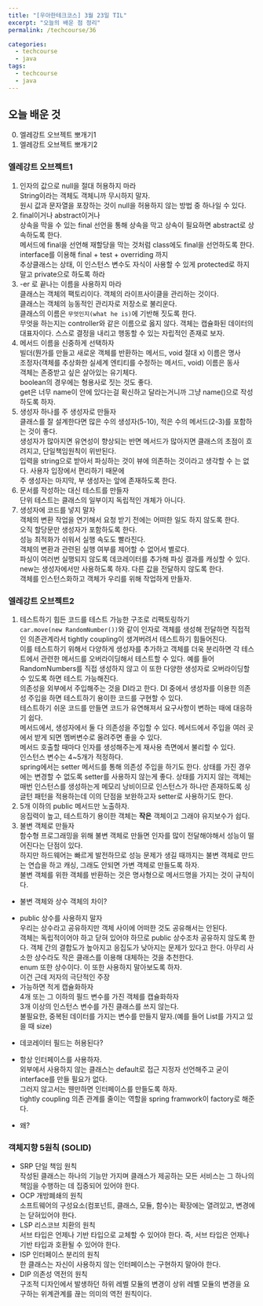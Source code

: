 ```yaml
---
title: "[우아한테크코스] 3월 23일 TIL"
excerpt: "오늘의 배운 점 정리"
permalink: /techcourse/36

categories:
  - techcourse
  - java
tags:
  - techcourse
  - java
---  
```

## 오늘 배운 것 
0. 엘레강트 오브젝트 뽀개기1
1. 엘레강트 오브젝트 뽀개기2  

### 엘레강트 오브젝트1  
1. 인자의 값으로 null을 절대 허용하지 마라  
String이라는 객체도 객체니까 무시하지 말자.  
원시 값과 문자열을 포장하는 것이 null을 허용하지 않는 방법 중 하나일 수 있다.
2. final이거나 abstract이거나  
상속을 막을 수 있는 final 선언을 통해 상속을 막고 상속이 필요하면 abstract로 상속하도록 한다.  
메서드에 final을 선언해 재할당을 막는 것처럼 class에도 final을 선언하도록 한다.  
interface를 이용해 final + test + overriding 까지  
추상클래스는 상태, 이 인스턴스 변수도 자식이 사용할 수 있게 protected로 하지 말고 private으로 하도록 하라  
3. -er 로 끝나는 이름을 사용하지 마라  
클래스는 객체의 팩토리이다. 객체의 라이프사이클을 관리하는 것이다.  
클래스는 객체의 능동적인 관리자로 저장소로 불리운다.  
클래스의 이름은 `무엇인지(what he is)`에 기반해 짓도록 한다.  
무엇을 하는지는 controller와 같은 이름으로 옳지 않다. 
객체는 캡슐화된 데이터의 대표자이다. 스스로 결정을 내리고 행동할 수 있는 자립적인 존재로 보자.  
4. 메서드 이름을 신중하게 선택하자  
빌더(뭔가를 만들고 새로운 객체를 반환하는 메서드, void 절대 x) 이름은 명사  
조정자(객체를 추상화한 실세계 엔티티를 수정하는 메서드, void) 이름은 동사  
객체는 존중받고 싶은 살아있는 유기체다.  
boolean의 경우에는 형용사로 짓는 것도 좋다.  
get은 너무 name이 안에 있다는걸 확신하고 달라는거니까 그냥 name()으로 작성하도록 하자.  
5. 생성자 하나를 주 생성자로 만들자  
클래스를 잘 설계한다면 많은 수의 생성자(5-10), 적은 수의 메서드(2-3)를 포함하는 것이 좋다.  
생성자가 많아지면 유연성이 향상되는 반면 메서드가 많아지면 클래스의 초점이 흐려지고, 단일책임원칙이 위반된다.  
입력을 string으로 받아서 파싱하는 것이 뷰에 의존하는 것이라고 생각할 수 는 없다. 사용자 입장에서 편리하기 때문에  
주 생성자는 마지막, 부 생성자는 앞에 존재하도록 한다.  
6. 문서를 작성하는 대신 테스트를 만들자  
단위 테스트는 클래스의 일부이지 독립적인 개체가 아니다.  
7. 생성자에 코드를 넣지 말자  
객체의 변환 작업을 연기해서 요청 받기 전에는 어떠한 일도 하지 않도록 한다.  
오직 할당문만 생성자가 포함하도록 한다.  
성능 최적화가 쉬워서 실행 속도도 빨라진다.  
객체의 변환과 관련된 실행 여부를 제어할 수 없어서 별로다.  
파싱이 여러번 실행되지 않도록 데코레이터를 추가해 파싱 결과를 캐싱할 수 있다.  
new는 생성자에서만 사용하도록 하자. 다른 값을 전달하지 않도록 한다.  
객체를 인스턴스화하고 객체가 우리를 위해 작업하게 만들자.  

### 엘레강트 오브젝트2  
1. 테스트하기 힘든 코드를 테스트 가능한 구조로 리팩토링하기  
`car.move(new RandomNumber())`와 같이 인자로 객체를 생성해 전달하면 직접적인 의존관계라서 tightly coupling이 생겨버려서 테스트하기 힘들어진다.  
이를 테스트하기 위해서 다양하게 생성자를 추가하고 객체를 더욱 분리하면 각 테스트에서 관련한 메서드를 오버라이딩해서 테스트할 수 있다. 예를 들어 RandomNumbers를 직접 생성하지 않고 이 또한 다양한 생성자로 오버라이딩할 수 있도록 하면 테스트 가능해진다.  
의존성을 외부에서 주입해주는 것을 DI라고 한다. DI 중에서 생성자를 이용한 의존성 주입을 하면 테스트하기 용이한 코드를 구현할 수 있다.  
테스트하기 쉬운 코드를 만들면 코드가 유연해져서 요구사항이 변하는 때에 대응하기 쉽다.  
메서드에서, 생성자에서 둘 다 의존성을 주입할 수 있다. 메서드에서 주입을 여러 곳에서 받게 되면 멤버변수로 올려주면 좋을 수 있다.  
메서드 호출할 때마다 인자를 생성해주는게 재사용 측면에서 불리할 수 있다.  
인스턴스 변수는 4~5개가 적정하다.  
spring에서는 setter 메서드를 통해 의존성 주입을 하기도 한다. 상태를 가진 경우에는 변경할 수 없도록 setter를 사용하지 않는게 좋다. 상태를 가지지 않는 객체는 매번 인스턴스를 생성하는게 메모리 낭비이므로 인스턴스가 하나만 존재하도록 싱글턴 패턴을 적용하는데 이의 단점을 보완하고자 setter로 사용하기도 한다.  
2. 5개 이하의 public 메서드만 노출하자.  
응집력이 높고, 테스트하기 용이한 객체는 **작은** 객체이고 그래야 유지보수가 쉽다.  
3. 불변 객체로 만들자  
함수형 프로그래밍을 위해 불변 객체로 만들면 인자를 많이 전달해야해서 성능이 떨어진다는 단점이 있다.  
하지만 하드웨어는 빠르게 발전하므로 성능 문제가 생길 때까지는 불변 객체로 만드는 연습을 하고 캐싱, 그래도 안되면 가변 객체로 만들도록 하자.  
불변 객체를 위한 객체를 반환하는 것은 명사형으로 메서드명을 가지는 것이 규칙이다.  
+ 불변 객체와 상수 객체의 차이?  
- public 상수를 사용하지 말자  
우리는 상수라고 공유하지만 객체 사이에 어떠한 것도 공유해서는 안된다.  
객체는 독립적이어야 하고 닫혀 있어야 하므로 public 상수조차 공유하지 않도록 한다. 
객체 간의 결합도가 높아지고 응집도가 낮아지는 문제가 있다고 한다. 아무리 사소한 상수라도 작은 클래스를 이용해 대체하는 것을 추천한다.  
enum 또한 상수이다. 이 또한 사용하지 말아보도록 하자.  
이건 근데 저자의 극단적인 주장  
- 가능하면 적게 캡슐화하자  
4개 또는 그 이하의 필드 변수를 가진 객체를 캡슐화하자  
3개 이상의 인스턴스 변수를 가진 클래스를 쓰지 않는다.  
불필요한, 중복된 데이터를 가지는 변수를 만들지 말자.(예를 들어 List를 가지고 있을 때 size)  
+ 데코레이터 필드는 허용된다?  
- 항상 인터페이스를 사용하자.  
외부에서 사용하지 않는 클래스는 default로 접근 지정자 선언해주고 굳이 interface를 만들 필요가 없다.  
그러지 않고서는 웬만하면 인터페이스를 만들도록 하자.  
tightly coupling 의존 관계를 줄이는 역할을 spring framwork이 factory로 해준다.  
+ 왜?  

### 객체지향 5원칙 (SOLID)  
- SRP 단일 책임 원칙  
작성된 클래스는 하나의 기능만 가지며 클래스가 제공하는 모든 서비스는 그 하나의 책임을 수행하는 데 집중되어 있어야 한다.  
- OCP 개방폐쇄의 원칙  
소프트웨어의 구성요소(컴포넌트, 클래스, 모듈, 함수)는 확장에는 열려있고, 변경에는 닫혀있어야 한다.  
- LSP 리스코브 치환의 원칙  
서브 타입은 언제나 기반 타입으로 교체할 수 있어야 한다. 즉, 서브 타입은 언제나 기반 타입과 호환될 수 있어야 한다.  
- ISP 인터페이스 분리의 원칙  
한 클래스는 자신이 사용하지 않는 인터페이스는 구현하지 말아야 한다.  
- DIP 의존성 역전의 원칙  
구조적 디자인에서 발생하던 하위 레벨 모듈의 변경이 상위 레벨 모듈의 변경을 요구하는 위계관계를 끊는 의미의 역전 원칙이다.  
